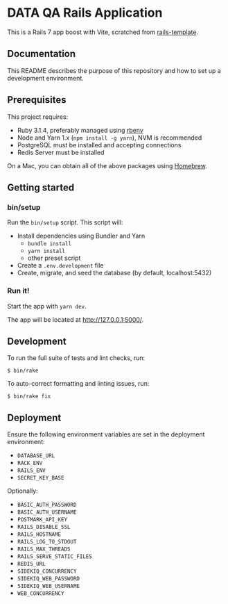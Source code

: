 # DATA QA Rails Application

This is a Rails 7 app boost with Vite, scratched
from [rails-template](https://github.com/mattbrictson/rails-template).

## Documentation

This README describes the purpose of this repository and how to set up a development environment.

<!-- Links to additional project documentation can go here. -->

## Prerequisites

This project requires:

* Ruby 3.1.4, preferably managed using [rbenv][]
* Node and Yarn 1.x (`npm install -g yarn`), NVM is recommended
* PostgreSQL must be installed and accepting connections
* Redis Server must be installed

On a Mac, you can obtain all of the above packages using [Homebrew][].

## Getting started

### bin/setup

Run the `bin/setup` script. This script will:

* Install dependencies using Bundler and Yarn
  * `bundle install`
  * `yarn install`
  * other preset script
* Create a `.env.development` file
* Create, migrate, and seed the database (by default, localhost:5432)

### Run it!

Start the app with `yarn dev`.

The app will be located at <http://127.0.0.1:5000/>.

## Development

To run the full suite of tests and lint checks, run:

```
$ bin/rake
```

To auto-correct formatting and linting issues, run:

```
$ bin/rake fix
```

## Deployment

Ensure the following environment variables are set in the deployment environment:

* `DATABASE_URL`
* `RACK_ENV`
* `RAILS_ENV`
* `SECRET_KEY_BASE`

Optionally:

* `BASIC_AUTH_PASSWORD`
* `BASIC_AUTH_USERNAME`
* `POSTMARK_API_KEY`
* `RAILS_DISABLE_SSL`
* `RAILS_HOSTNAME`
* `RAILS_LOG_TO_STDOUT`
* `RAILS_MAX_THREADS`
* `RAILS_SERVE_STATIC_FILES`
* `REDIS_URL`
* `SIDEKIQ_CONCURRENCY`
* `SIDEKIQ_WEB_PASSWORD`
* `SIDEKIQ_WEB_USERNAME`
* `WEB_CONCURRENCY`

[rbenv]:https://github.com/sstephenson/rbenv

[Homebrew]:http://brew.sh
